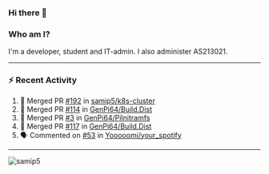 ### Hi there 👋

### Who am I?
I'm a developer, student and IT-admin. I also administer AS213021.

---
### :zap: Recent Activity
<!--START_SECTION:activity-->
1. 🎉 Merged PR [#192](https://github.com/samip5/k8s-cluster/pull/192) in [samip5/k8s-cluster](https://github.com/samip5/k8s-cluster)
2. 🎉 Merged PR [#114](https://github.com/GenPi64/Build.Dist/pull/114) in [GenPi64/Build.Dist](https://github.com/GenPi64/Build.Dist)
3. 🎉 Merged PR [#3](https://github.com/GenPi64/PiInitramfs/pull/3) in [GenPi64/PiInitramfs](https://github.com/GenPi64/PiInitramfs)
4. 🎉 Merged PR [#117](https://github.com/GenPi64/Build.Dist/pull/117) in [GenPi64/Build.Dist](https://github.com/GenPi64/Build.Dist)
5. 🗣 Commented on [#53](https://github.com/Yooooomi/your_spotify/issues/53) in [Yooooomi/your_spotify](https://github.com/Yooooomi/your_spotify)
<!--END_SECTION:activity-->
---

<img align="center" src="https://github-readme-stats.vercel.app/api?username=samip5&show_icons=true" alt="samip5" />
